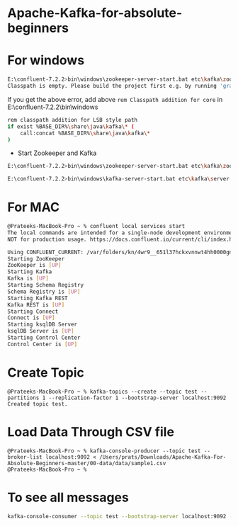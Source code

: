 # Apache-Kafka-for-absolute-beginners

# For windows

```sh
E:\confluent-7.2.2>bin\windows\zookeeper-server-start.bat etc\kafka\zookeeper.properties
Classpath is empty. Please build the project first e.g. by running 'gradlew jarAll'
```

If you get the above error, add above `rem Classpath addition for core` in E:\confluent-7.2.2\bin\windows

```sh
rem classpath addition for LSB style path
if exist %BASE_DIR%\share\java\kafka\* (
	call:concat %BASE_DIR%\share\java\kafka\*
)
```

- Start Zookeeper and Kafka

```sh
E:\confluent-7.2.2>bin\windows\zookeeper-server-start.bat etc\kafka\zookeeper.properties

E:\confluent-7.2.2>bin\windows\kafka-server-start.bat etc\kafka\server.properties
```


# For MAC

```sh
@Prateeks-MacBook-Pro ~ % confluent local services start
The local commands are intended for a single-node development environment only,
NOT for production usage. https://docs.confluent.io/current/cli/index.html

Using CONFLUENT_CURRENT: /var/folders/kn/4wr9__651l37hckxvnnwt4hh0000gn/T/confluent.793004
Starting ZooKeeper
ZooKeeper is [UP]
Starting Kafka
Kafka is [UP]
Starting Schema Registry
Schema Registry is [UP]
Starting Kafka REST
Kafka REST is [UP]
Starting Connect
Connect is [UP]
Starting ksqlDB Server
ksqlDB Server is [UP]
Starting Control Center
Control Center is [UP]
```

# Create Topic

```
@Prateeks-MacBook-Pro ~ % kafka-topics --create --topic test --partitions 1 --replication-factor 1 --bootstrap-server localhost:9092
Created topic test.
```

# Load Data Through CSV file

```
@Prateeks-MacBook-Pro ~ % kafka-console-producer --topic test --broker-list localhost:9092 < /Users/prats/Downloads/Apache-Kafka-For-Absolute-Beginners-master/00-data/data/sample1.csv 
@Prateeks-MacBook-Pro ~ % 
```

# To see all messages

```sh
kafka-console-consumer --topic test --bootstrap-server localhost:9092 --from-beginning
```

